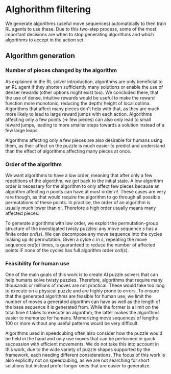 # Alghorithm filtering
We generate algorithms (useful move sequences) automatically to then train RL agents to use these. Due to this two-step process, some of the most important decisions are when to stop generating algorithms and which algorithms to accept in the action set.

## Algorithm generation

### Number of pieces changed by the algorithm
As explained in the RL solver introduction, algorithms are only beneficial to an RL agent if they shorten sufficiently many solutions or enable the use of denser rewards (other options might exist too). We concluded there, that the use of dense, intuitive rewards would be useful to make the reward function more monotonic, reducing the depth/ height of local optima.
Algorithms that affect many pieces don't help with that, as they are much more likely to lead to large reward jumps with each action. Algorithms affecting only a few points (=> few pieces) can also only lead to small reward jumps, leading to more smaller steps towards a solution instead of a few large leaps.

Algorithms affecting only a few pieces are also desirable for humans using them, as their affect on the puzzle is much easier to predict and understand than the effect of algorithms affecting many pieces at once.


### Order of the algorithm
We want algorithms to have a low order, meaning that after only a few repetitions of the algorithm, we get back to the initial state. A low algorithm order is necessary for the algorithm to only affect few pieces because an algorithm affecting $n$ points can have at most order $n!$. These cases are very rare though, as that would require the algorithm to go through all possible permutations of these points. In practice, the order of an algorithm is usually much lower than $n!$. Therefore a high order usually means many affected pieces.

<!-- To generate algorithms with low order, we exploit the permutation-group structure of the investigated twisty puzzles: any move sequence $s$ has a finite order $ord(s)$. After $ord(s)$ repetitions of the sequence, we always reach the initial position again. Using the prime factorization of $ord(s)$, we can generate new move sequences as repetitions of $s$ with a known, reduced order. If $k$ divides $ord(s)$, then $s^{ord(s)/k}$ has order $k$. This way we can rather efficiently find all move sequences that have low order. -->
To generate algorithms with low order, we exploit the permutation-group structure of the investigated twisty puzzles: any move sequence $s$ has a finite order $ord(s)$.
We can decompose any move sequence into the cycles making up its permutation. Given a cylce $c$ in $s$, repeating the move sequence $ord(c)$ times, is guaranteed to reduce the number of affected points IF none of the cycles has full algorithm order $ord(s)$.

### Feasibility for human use
One of the main goals of this work is to create AI puzzle solvers that can help humans solve twisty puzzles. Therefore, algorithms that require many thousands or millions of moves are not practical. These would take too long to execute on a physical puzzle and are highly prone to errors. To ensure that the generated algorithms are feasible for human use, we limit the number of moves a generated algorithm can have as well as the length of the base sequence it is generated from. While the former is a limit on the total time it takes to execute an algorithm, the latter makes the algorithms easier to memorize for humans. Memorizing move sequences of lengths 100 or more without any useful patterns would be very difficult.

Algorithms used in speedcubing often also consider how the puzzle would be held in the hand and only use moves that can be performed in quick succession with efficient movements. We do not take this into account in this work, due to the wide variety of puzzle shapes supported by the framework, each needing different considerations. The focus of this work is also explicitly not on speedcubing, as we are not searching for short solutions but instead prefer longer ones that are easier to generalize.

